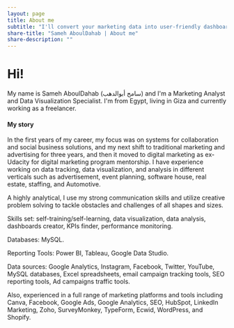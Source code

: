 ```yaml
---
layout: page
title: About me
subtitle: "I'll convert your marketing data into user-friendly dashboards that monitor your data so you conclude results instantly"
share-title: "Sameh AboulDahab | About me"
share-description: ""
---
```


# Hi!

My name is Sameh AboulDahab (سامح أبوالدهب) and I'm a Marketing Analyst and Data Visualization Specialist. I'm from Egypt, living in Giza and currently working as a freelancer.

#### My story

  In the first years of my career, my focus was on systems for collaboration and social business solutions, and my next shift to traditional marketing and advertising for three years, and then it moved to digital marketing as ex-Udacity for digital marketing program mentorship.
I have experience working on data tracking, data visualization, and analysis in different verticals such as advertisement, event planning, software house, real estate, staffing, and Automotive. 

A highly analytical, I use my strong communication skills and utilize creative problem solving to tackle obstacles and challenges of all shapes and sizes.

Skills set: self-training/self-learning, data visualization, data analysis, dashboards creator, KPIs finder, performance monitoring.

Databases: MySQL.

Reporting Tools:  Power BI, Tableau, Google Data Studio.

Data sources: Google Analytics, Instagram, Facebook, Twitter, YouTube, MySQL databases, Excel spreadsheets, email campaign tracking tools, SEO reporting tools, Ad campaigns traffic tools.

  Also, experienced in a full range of marketing platforms and tools including Canva, Facebook, Google Ads, Google Analytics, SEO, HubSpot, LinkedIn Marketing, Zoho, SurveyMonkey, TypeForm, Ecwid, WordPress, and Shopify.

